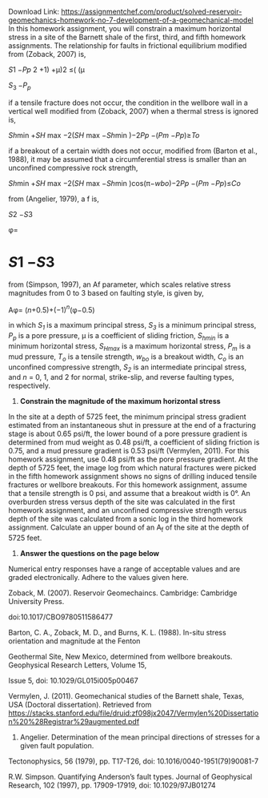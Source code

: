 Download Link: https://assignmentchef.com/product/solved-reservoir-geomechanics-homework-no-7-development-of-a-geomechanical-model
<br>
In this homework assignment, you will constrain a maximum horizontal stress in a site of the Barnett shale of the first, third, and fifth homework assignments. The relationship for faults in frictional equilibrium modified from (Zoback, 2007) is,




<em>S</em>1 −<em>P</em><em>p </em>2 +1) +µ)2 ≤( (µ

<em>S</em><sub>3 </sub>−<em>P</em><em><sub>p                                                                 </sub></em>




if a tensile fracture does not occur, the condition in the wellbore wall in a vertical well modified from (Zoback, 2007) when a thermal stress is ignored is,




<em>S</em><em>h</em>min +<em>S</em><em>H </em>max −2(<em>S</em><em>H </em>max −<em>S</em><em>h</em>min )−2<em>P</em><em>p </em>−(<em>P</em><em>m </em>−<em>P</em><em>p</em>)≥<em>T</em><em>o</em>




if a breakout of a certain width does not occur, modified from (Barton et al., 1988), it may be assumed that a circumferential stress is smaller than an unconfined compressive rock strength,




<em>S</em><em>h</em>min +<em>S</em><em>H </em>max −2(<em>S</em><em>H </em>max −<em>S</em><em>h</em>min )cos(π−<em>w</em><em>bo</em>)−2<em>P</em><em>p </em>−(<em>P</em><em>m </em>−<em>P</em><em>p</em>)≤<em>C</em><em>o</em>




from (Angelier, 1979), a f is,




<em>S</em>2 −<em>S</em>3

φ=

<h1><em>S</em>1 −<em>S</em>3</h1>




from (Simpson, 1997), an Af parameter, which scales relative stress magnitudes from 0 to 3 based on faulting style, is given by,




Aφ= (<em>n</em>+0.5)+(−1)<em><sup>n</sup></em>(φ−0.5)




in which <em>S<sub>1</sub></em> is a maximum principal stress, <em>S<sub>3</sub></em> is a minimum principal stress, <em>P<sub>p</sub></em> is a pore pressure, µ is a coefficient of sliding friction, <em>S<sub>hmin</sub></em> is a minimum horizontal stress, <em>S<sub>Hmax</sub></em> is a maximum horizontal stress, <em>P<sub>m</sub></em> is a mud pressure, <em>T<sub>o</sub></em> is a tensile strength, <em>w<sub>bo</sub></em> is a breakout width, <em>C<sub>o</sub></em> is an unconfined compressive strength, <em>S<sub>2</sub></em> is an intermediate principal stress, and <em>n</em> = 0, 1, and 2 for normal, strike-slip, and reverse faulting types, respectively.




<ol>

 <li><strong>Constrain the magnitude of the maximum horizontal stress </strong></li>

</ol>




In the site at a depth of 5725 feet, the minimum principal stress gradient estimated from an instantaneous shut in pressure at the end of a fracturing stage is about 0.65 psi/ft, the lower bound of a pore pressure gradient is determined from mud weight as 0.48 psi/ft, a coefficient of sliding friction is 0.75, and a mud pressure gradient is 0.53 psi/ft (Vermylen, 2011). For this homework assignment, use 0.48 psi/ft as the pore pressure gradient. At the depth of 5725 feet, the image log from which natural fractures were picked in the fifth homework assignment shows no signs of drilling induced tensile fractures or wellbore breakouts. For this homework assignment, assume that a tensile strength is 0 psi, and assume that a breakout width is 0°. An overburden stress versus depth of the site was calculated in the first homework assignment, and an unconfined compressive strength versus depth of the site was calculated from a sonic log in the third homework assignment. Calculate an upper bound of an A<sub>f</sub> of the site at the depth of 5725 feet.




<ol>

 <li><strong>Answer the questions on the page below </strong></li>

</ol>




Numerical entry responses have a range of acceptable values and are graded electronically. Adhere to the values given here.







Zoback, M. (2007). Reservoir Geomechaincs. Cambridge: Cambridge University Press.

doi:10.1017/CBO9780511586477




Barton, C. A., Zoback, M. D., and Burns, K. L. (1988). In-situ stress orientation and magnitude at the Fenton

Geothermal Site, New Mexico, determined from wellbore breakouts. Geophysical Research Letters, Volume 15,

Issue 5, doi: 10.1029/GL015i005p00467




Vermylen, J. (2011). Geomechanical studies of the Barnett shale, Texas, USA (Doctoral dissertation). Retrieved from https://stacks.stanford.edu/file/druid:zf098jx2047/Vermylen%20Dissertation%20%28Registrar%29augmented.pdf




<ol>

 <li>Angelier. Determination of the mean principal directions of stresses for a given fault population.</li>

</ol>

Tectonophysics, 56 (1979), pp. T17-T26, doi: 10.1016/0040-1951(79)90081-7




R.W. Simpson. Quantifying Anderson’s fault types. Journal of Geophysical Research, 102 (1997), pp. 17909-17919, doi: 10.1029/97JB01274


